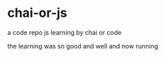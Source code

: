 # chai-or-js
a code repo js learning by chai or code


the learning was so good and well and now running
